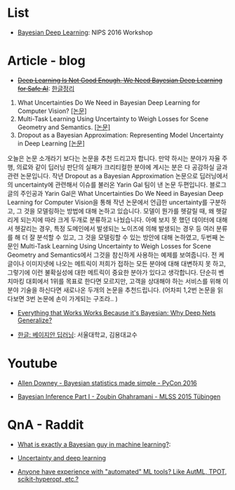 # List
- [Bayesian Deep Learning](http://bayesiandeeplearning.org): NIPS 2016 Workshop


# Article - blog

- <del>[Deep Learning Is Not Good Enough, We Need Bayesian Deep Learning for Safe AI](http://alexgkendall.com/computer_vision/bayesian_deep_learning_for_safe_ai/)</del>: [한글정리](https://www.gitbook.com/book/adioshun/deep_learning/edit#/edit/master/bayesian-deep-learning/c815-b9ac-deep-learning-is-not-good-enough-we-need-bayesian-deep-learning-for-safe-a.md?_k=d07dvo)

1. What Uncertainties Do We Need in Bayesian Deep Learning for Computer Vision? [[논문]](https://arxiv.org/pdf/1703.04977.pdf)
2. Multi-Task Learning Using Uncertainty to Weigh Losses for Scene Geometry and Semantics. [[논문]](https://arxiv.org/pdf/1705.07115.pdf)
3. Dropout as a Bayesian Approximation: Representing Model Uncertainty in Deep Learning [[논문]](http://proceedings.mlr.press/v48/gal16.pdf)

오늘은 논문 소개라기 보다는 논문을 추천 드리고자 합니다. 만약 하시는 분야가 자율 주행, 의료와 같이 딥러닝 판단의 실패가 크리티컬한 분야에 계시는 분은 다 공감하실 글과 관련 논문입니다. 작년 Dropout as a Bayesian Approximation 논문으로 딥러닝에서의 uncertainty에 관련해서 이슈를 불러온 Yarin Gal 팀이 낸 논문 두편입니다.
블로그 글의 주인공과 Yarin Gal은 What Uncertainties Do We Need in Bayesian Deep Learning for Computer Vision을 통해 작년 논문에서 언급한 uncertainty를 구분하고, 그 것을 모델링하는 방법에 대해 논하고 있습니다. 모델이 뭔가를 헷갈릴 때, 왜 헷갈리게 되는지에 따라 크게 두개로 분류하고 나눴습니다. 아예 보지 못 했던 데이터에 대해서 헷갈리는 경우, 특정 도메인에서 발생되는 노이즈에 의해 발생되는 경우 등 여러 분류를 해 더 잘 분석할 수 있고, 그 것을 모델링할 수 있는 방안에 대해 논하였고, 두번째 논문인 Multi-Task Learning Using Uncertainty to Weigh Losses for Scene Geometry and Semantics에서 그것을 참신하게 사용하는 예제를 보여줍니다.
전 케글이나 이미지넷에 나오는 메트릭이 저희가 접하는 모든 분야에 대해 대변하지 못 하고, 그렇기에 이런 불확실성에 대한 메트릭이 중요한 분야가 있다고 생각합니다. 단순히 벤치마킹 대회에서 1위를 목표로 한다면 모르지만, 고객을 상대해야 하는 서비스를 위해 이 분야 기술을 하신다면 새로나온 두개의 논문을 추천드립니다. (어차피 1,2번 논문을 읽다보면 3번 논문에 손이 가게되는 구조라.. )

- [Everything that Works Works Because it's Bayesian: Why Deep Nets Generalize?](http://www.inference.vc/everything-that-works-works-because-its-bayesian-2/)

- [한글: 베이지안 딥러닝](https://drive.google.com/file/d/0B8v4MKOWQrJAa3J1bXRFTERWbEU/view): 서울대학교, 김용대교수





# Youtube

- [Allen Downey - Bayesian statistics made simple - PyCon 2016](https://www.youtube.com/watch?v=TpgiFIGXcT4&feature=youtu.be)

- [Bayesian Inference Part I - Zoubin Ghahramani - MLSS 2015 Tübingen](https://www.youtube.com/watch?v=kjo9Y_Vrgn4&feature=youtu.be)

# QnA - Raddit

- [What is exactly a Bayesian guy in machine learning?](https://www.reddit.com/r/MachineLearning/comments/6dbwnf/d_what_is_exactly_a_bayesian_guy_in_machine/):

- [Uncertainty and deep learning ](https://www.reddit.com/r/MachineLearning/comments/6fu8vx/d_uncertainty_and_deep_learning/)

- [Anyone have experience with "automated" ML tools? Like AutML, TPOT, scikit-hyperopt, etc.?](https://www.reddit.com/r/MachineLearning/comments/6efs8u/d_anyone_have_experience_with_automated_ml_tools/)
